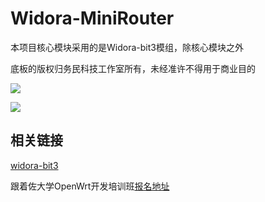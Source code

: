 # Widora-MiniRouter

本项目核心模块采用的是Widora-bit3模组，除核心模块之外

底板的版权归务民科技工作室所有，未经准许不得用于商业目的

![](https://i.imgur.com/ktRTXR4.jpg)

![](https://i.imgur.com/yxjKjGx.jpg)

## 相关链接

[widora-bit3](http://wiki.widora.cn/brief_bit3)

跟着佐大学OpenWrt开发培训班[报名地址](http://forgotfun.org/2018/04/openwrt-training-2018.html)
